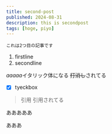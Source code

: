 ```yaml
---
title: second-post
published: 2024-08-31
description: this is secondpost
tags: [hoge, piyo]
---
```


`これは2つ目の記事です`
1. firstline
2. secondline

*aaaaa*イタリック体になる
~~打消し~~されてる

- [x] tyeckbox
> 引用
> 引用されてる


あああああ

あああ